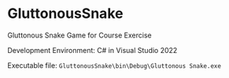 # GluttonousSnake
Gluttonous Snake Game for Course Exercise

Development Environment: C# in Visual Studio 2022

Executable file: `GluttonousSnake\bin\Debug\Gluttonous Snake.exe`

